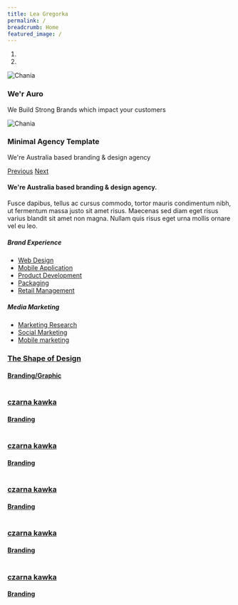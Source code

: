 ```yaml
---
title: Lea Gregorka
permalink: /
breadcrumb: Home
featured_image: /
---
```


<!-- Styles only applied in main page -->
<style>
.content-image {
  display: none;
}
.content {
  width: 100%;
  padding: 0;
}
.content-margin {
  padding: 0;
}
</style>
<!-- Styles only applied in main page -->

<!-- Slider Section -->
<section id="header-slider" class="section">
  <div id="myCarousel" class="carousel slide" data-ride="carousel"> 
    <!-- Indicators -->
    <ol class="carousel-indicators">
      <li data-target="#myCarousel" data-slide-to="0" class="active"></li>
      <li data-target="#myCarousel" data-slide-to="1"></li>
    </ol>
    <!-- Wrapper for slides -->
    <div class="carousel-inner" role="listbox">
      <div class="item active"> <img src="/assets/images/slider/slid1.jpg" alt="Chania">
        <div class="carousel-caption">
          <h3>We'r Auro</h3>
          <p>We Build Strong Brands which impact your customers</p>
        </div>
      </div>
      <div class="item"> <img src="/assets/images/slider/slid2.jpg" alt="Chania">
        <div class="carousel-caption">
          <h3>Minimal Agency Template</h3>
          <p>We're Australia based branding & design agency</p>
        </div>
      </div>
    </div>
    <!-- Controls --> 
    <a class="left carousel-control" href="#myCarousel" role="button" data-slide="prev"> <span class="glyphicon glyphicon-chevron-left" aria-hidden="true"></span> <span class="sr-only">Previous</span></a> <a class="right carousel-control" href="#myCarousel" role="button" data-slide="next"> <span class="glyphicon glyphicon-chevron-right" aria-hidden="true"></span> <span class="sr-only">Next</span></a></div>
</section>
<!-- Slider Section --> 
<!-- Service Section -->
<section id="services" class="section services">
  <div class="container-fluid">
    <div class="row">
      <div class="col-md-6 col-sm-6">
        <div class="services-content">
          <h4>We're Australia based branding & design agency.</h4>
          <p>Fusce dapibus, tellus ac cursus commodo, tortor mauris condimentum nibh, ut fermentum massa justo sit amet risus. Maecenas sed diam eget risus varius blandit sit amet non magna. Nullam quis risus eget urna mollis ornare vel eu leo.</p>
        </div>
      </div>
      <div class="col-md-3 col-sm-6">
        <div class="services-content">
          <h5>Brand Experience</h5>
          <ul>
            <li><a href="#">Web Design</a></li>
            <li><a href="#">Mobile Application</a></li>
            <li><a href="#">Product Development</a></li>
            <li><a href="#">Packaging</a></li>
            <li><a href="#">Retail Management</a></li>
          </ul>
        </div>
      </div>
      <div class="col-md-3 col-sm-6">
        <div class="services-content">
          <h5>Media Marketing</h5>
          <ul>
            <li><a href="#">Marketing Research</a></li>
            <li><a href="#">Social Marketing</a></li>
            <li><a href="#">Mobile marketing</a></li>
          </ul>
        </div>
      </div>
    </div>
  </div>
</section>
<!-- Service Section --> 

<!-- portfolio grid section -->
<section id="portfolio" class="section portfolio">
  <div class="container-fluid">
    <div class="row">
      <div class="col-sm-6 portfolio-item"> <a href="work-details.html" class="portfolio-link">
        <div class="caption">
          <div class="caption-content">
            <h3>The Shape of Design</h3>
            <h4>Branding/Graphic</h4>
          </div>
        </div>
        <img src="/assets/images/portfolio/work-1.jpg" class="img-responsive" alt=""> </a> </div>
      <div class="col-sm-6 portfolio-item"> <a href="work-details.html" class="portfolio-link">
        <div class="caption">
          <div class="caption-content">
            <h3>czarna kawka</h3>
            <h4>Branding</h4>
          </div>
        </div>
        <img src="/assets/images/portfolio/work-2.jpg" class="img-responsive" alt=""> </a> </div>
      <div class="col-sm-6 portfolio-item"> <a href="work-details.html" class="portfolio-link">
        <div class="caption">
          <div class="caption-content">
            <h3>czarna kawka</h3>
            <h4>Branding</h4>
          </div>
        </div>
        <img src="/assets/images/portfolio/work-3.jpg" class="img-responsive" alt=""> </a> </div>
      <div class="col-sm-6 portfolio-item"> <a href="work-details.html" class="portfolio-link">
        <div class="caption">
          <div class="caption-content">
            <h3>czarna kawka</h3>
            <h4>Branding</h4>
          </div>
        </div>
        <img src="/assets/images/portfolio/work-4.jpg" class="img-responsive" alt=""> </a> </div>
      <div class="col-sm-6 portfolio-item"> <a href="work-details.html" class="portfolio-link">
        <div class="caption">
          <div class="caption-content">
            <h3>czarna kawka</h3>
            <h4>Branding</h4>
          </div>
        </div>
        <img src="/assets/images/portfolio/work-5.jpg" class="img-responsive" alt=""> </a> </div>
      <div class="col-sm-6 portfolio-item"> <a href="work-details.html" class="portfolio-link">
        <div class="caption">
          <div class="caption-content">
            <h3>czarna kawka</h3>
            <h4>Branding</h4>
          </div>
        </div>
        <img src="/assets/images/portfolio/work-6.jpg" class="img-responsive" alt=""> </a> </div>
    </div>
  </div>
</section>
<!-- portfolio grid section --> 